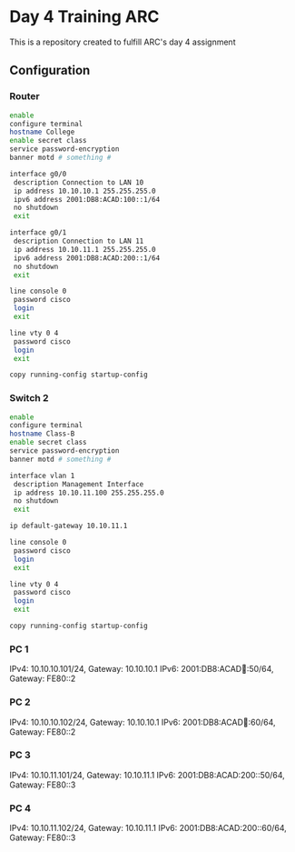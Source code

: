 # Day 4 Training ARC

This is a repository created to fulfill ARC's day 4 assignment

## Configuration

### Router

```bash
enable
configure terminal
hostname College
enable secret class
service password-encryption
banner motd # something #

interface g0/0
 description Connection to LAN 10
 ip address 10.10.10.1 255.255.255.0
 ipv6 address 2001:DB8:ACAD:100::1/64
 no shutdown
 exit

interface g0/1
 description Connection to LAN 11
 ip address 10.10.11.1 255.255.255.0
 ipv6 address 2001:DB8:ACAD:200::1/64
 no shutdown
 exit

line console 0
 password cisco
 login
 exit

line vty 0 4
 password cisco
 login
 exit

copy running-config startup-config
```

### Switch 2

```bash
enable
configure terminal
hostname Class-B
enable secret class
service password-encryption
banner motd # something #

interface vlan 1
 description Management Interface
 ip address 10.10.11.100 255.255.255.0
 no shutdown
 exit

ip default-gateway 10.10.11.1

line console 0
 password cisco
 login
 exit

line vty 0 4
 password cisco
 login
 exit

copy running-config startup-config
```

### PC 1

IPv4: 10.10.10.101/24, Gateway: 10.10.10.1
IPv6: 2001:DB8:ACAD:100::50/64, Gateway: FE80::2

### PC 2

IPv4: 10.10.10.102/24, Gateway: 10.10.10.1
IPv6: 2001:DB8:ACAD:100::60/64, Gateway: FE80::2

### PC 3

IPv4: 10.10.11.101/24, Gateway: 10.10.11.1
IPv6: 2001:DB8:ACAD:200::50/64, Gateway: FE80::3

### PC 4

IPv4: 10.10.11.102/24, Gateway: 10.10.11.1
IPv6: 2001:DB8:ACAD:200::60/64, Gateway: FE80::3
